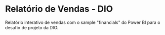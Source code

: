 # Relatório de Vendas - DIO
Relatório interativo de vendas com o sample "financials" do Power BI para o desafio de projeto da DIO.
